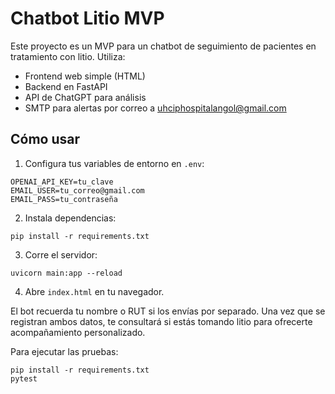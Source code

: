 # Chatbot Litio MVP

Este proyecto es un MVP para un chatbot de seguimiento de pacientes en tratamiento con litio. Utiliza:

- Frontend web simple (HTML)
- Backend en FastAPI
- API de ChatGPT para análisis
- SMTP para alertas por correo a uhciphospitalangol@gmail.com

## Cómo usar

1. Configura tus variables de entorno en `.env`:
```
OPENAI_API_KEY=tu_clave
EMAIL_USER=tu_correo@gmail.com
EMAIL_PASS=tu_contraseña
```

2. Instala dependencias:
```
pip install -r requirements.txt
```

3. Corre el servidor:
```
uvicorn main:app --reload
```

4. Abre `index.html` en tu navegador.

El bot recuerda tu nombre o RUT si los envías por separado. Una vez que se registran ambos datos, te consultará si estás tomando litio para ofrecerte acompañamiento personalizado.

Para ejecutar las pruebas:
```
pip install -r requirements.txt
pytest
```

